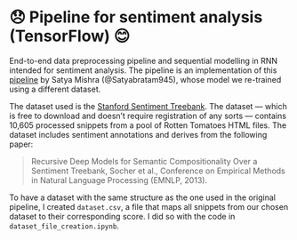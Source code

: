 #  😞 Pipeline for sentiment analysis (TensorFlow) 😊

End-to-end data preprocessing pipeline and sequential modelling in RNN intended for sentiment analysis. The pipeline is an implementation of this [pipeline](https://www.kaggle.com/code/thebratattack/sentiment-analysis-pipeline-with-tensorflow/notebook) by Satya Mishra (@Satyabratam945), whose model we re-trained using a different dataset.

The dataset used is the [Stanford Sentiment Treebank](https://nlp.stanford.edu/sentiment/code.html). The dataset — which is free to download and doesn’t require registration of any sorts — contains 10,605 processed snippets from a pool of Rotten Tomatoes HTML files. The dataset includes sentiment annotations and derives from the following paper:

> Recursive Deep Models for Semantic Compositionality Over a Sentiment Treebank, Socher et al., Conference on Empirical Methods in Natural Language Processing (EMNLP, 2013).

To have a dataset with the same structure as the one used in the original pipeline, I created `dataset.csv`, a file that maps all snippets from our chosen dataset to their corresponding score. I did so with the code in `dataset_file_creation.ipynb`. 